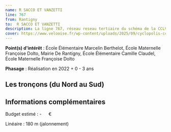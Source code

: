 ```yaml
---
name: R SACCO ET VANZETTI
line: 767
from: Rantigny
to:  R SACCO ET VANZETTI 
description: La ligne 767, réseau reseau tertiaire du schéma de la CCLVD (tronçon 167) concerne Rantigny - R SACCO ET VANZETTI
cover: https://www.velooise.fr/wp-content/uploads/2025/09/cyclopolis-cclvd-167.jpg
---
```


**Point(s) d'intérêt** : École Élémentaire Marcelin Berthelot, École Maternelle Françoise Dolto, Mairie De Rantigny, École Élémentaire Camille Claudel, École Maternelle Françoise Dolto

**Phasage** : Réalisation en 2022 + 0 - 3 ans

## Les tronçons (du Nord au Sud)

## Informations complémentaires

Budget estimé :  -   € 

Linéaire : 180 m (jalonnement)

